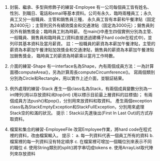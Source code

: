 1.	封裝、繼承、多型與修飾子的練習-Employee
有一公司每個員工皆有姓名、性別、到職日、電話和email等基本資料。公司有永久、臨時兩種員工；永久員工又分一般職員、主管和銷售員三種，
永久員工皆有本薪和午餐津貼（固定為2400元）；主管則另外有績效獎金和交通津貼（固定為3000元）；銷售員則另外有銷售獎金；臨時員工則為時薪。
在main()中產生四個實例分別為主管、一般職員、銷售員和臨時員工(資料直接透過建構子hard code在程式中)，並列印其基本資料及當月薪資。
註：一般職員的薪資為本薪加午餐津貼，主管的薪資為本薪加午餐津貼加效獎金和交通津貼，銷售員的薪資為本薪加午餐津貼加銷售獎金，
臨時員工的薪資為時薪乘以當月工作時數。

2.	介面的練習-Shape
有一interface名為Shape，內有兩個成員方法：一為計算面積computeArea()，另為計算周長computeCircumference()。
寫兩個類別分別為Circle和Rectangle，用以實作上述介面，並驗証結果。

3.	例外處理的練習-Stack
產生一個class名為Stack，有兩個成員變數分別為一int陣列(用以存放資料)和top(int) (用以標示目前最上層資料的註標值)；
有兩個成員方法push()和pop()，分別用來放資料和取資料。
產生兩個exception class名為StackEmptyException和StackFullException，分別用來處理Stack空的和滿的狀況。
提示：Stack以先進後出(First In Last Out)的方式存取資料。

4.	檔案和集合的練習-EmployeeFile
改寫Employee作業，將hard code在程式裡的資料，改由檔案輸入。
提示：
a.	每一列資料代表一個員工所有的資料
b.	檔案裡的每一列資料沒有特定順序
c.	在檔案裡可增加一個職位別來表示不同的職位
d.	使用String類別的split()將字串切成tokens
e.	使用ArrayList取代陣列來存放資料

